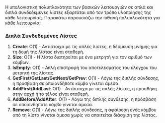 Η υπολογιστική πολυπλοκότητα των βασικών λειτουργιών σε απλά και διπλά συνδεδεμένες λίστες εξαρτάται από τον τρόπο υλοποίησης της κάθε λειτουργίας. Παρακάτω παρουσιάζω την πιθανή πολυπλοκότητα για κάθε λειτουργία:

### Διπλά Συνδεδεμένες Λίστες

1. **Create**: Ο(1) - Αντίστοιχα με τις απλές λίστες, η δέσμευση μνήμης για τη δομή της λίστας είναι σταθερή.
2. **Size**: Ο(1) - Η λίστα διατηρείται με ένα μετρητή για τον αριθμό των κόμβων.
3. **IsEmpty**: Ο(1) - Απλή επιστροφή του αποτελέσματος του έλεγχου του μετρητή της λίστας.
4. **GetFirst/GetLast/GetNext/GetPrev**: Ο(1) - Λόγω της διπλής σύνδεσης, η πρόσβαση σε οποιονδήποτε κόμβο γίνεται άμεσα.
5. **AddFirst/AddLast**: Ο(1) - Αντίστοιχα με τις απλές λίστες, η προσθήκη στην αρχή ή το τέλος είναι σταθερή.
6. **AddBefore/AddAfter**: Ο(1) - Λόγω της διπλής σύνδεσης, η πρόσβαση σε οποιονδήποτε κόμβο γίνεται άμεσα.
7. **Remove**: Ο(1) - Λόγω της διπλής σύνδεσης, η αφαίρεση ενός κόμβου από τη λίστα γίνεται άμεσα χωρίς να απαιτείται διάσχιση της λίστας.

